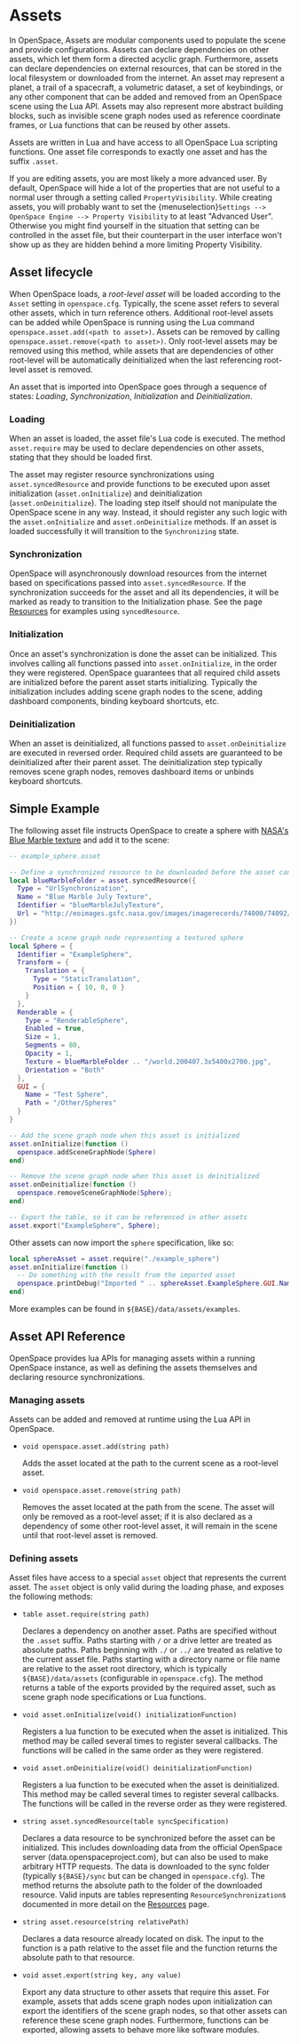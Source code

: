 # Assets
In OpenSpace, Assets are modular components used to populate the scene and provide configurations. Assets can declare dependencies on other assets, which let them form a directed acyclic graph. Furthermore, assets can declare dependencies on external resources, that can be stored in the local filesystem or downloaded from the internet. An asset may represent a planet, a trail of a spacecraft, a volumetric dataset, a set of keybindings, or any other component that can be added and removed from an OpenSpace scene using the Lua API. Assets may also represent more abstract building blocks, such as invisible scene graph nodes used as reference coordinate frames, or Lua functions that can be reused by other assets.

Assets are written in Lua and have access to all OpenSpace Lua scripting functions. One asset file corresponds to exactly one asset and has the suffix `.asset`.

If you are editing assets, you are most likely a more advanced user. By default, OpenSpace will hide a lot of the properties that are not useful to a normal user through a setting called `PropertyVisibility`. While creating assets, you will probably want to set the {menuselection}`Settings --> OpenSpace Engine --> Property Visibility` to at least "Advanced User". Otherwise you might find yourself in the situation that setting can be controlled in the asset file, but their counterpart in the user interface won't show up as they are hidden behind a more limiting Property Visibility.


## Asset lifecycle
When OpenSpace loads, a _root-level asset_ will be loaded according to the `Asset` setting in `openspace.cfg`. Typically, the scene asset refers to several other assets, which in turn reference others. Additional root-level assets can be added while OpenSpace is running using the Lua command `openspace.asset.add(<path to asset>)`. Assets can be removed by calling `openspace.asset.remove(<path to asset>)`. Only root-level assets may be removed using this method, while assets that are dependencies of other root-level will be automatically deinitialized when the last referencing root-level asset is removed.

An asset that is imported into OpenSpace goes through a sequence of states: _Loading_, _Synchronization_, _Initialization_ and _Deinitialization_.

### Loading
When an asset is loaded, the asset file's Lua code is executed. The method `asset.require` may be used to declare dependencies on other assets, stating that they should be loaded first.

The asset may register resource synchronizations using `asset.syncedResource` and provide functions to be executed upon asset initialization (`asset.onInitialize`) and deinitialization (`asset.onDeinitialize`). The loading step itself should not manipulate the OpenSpace scene in any way. Instead, it should register any such logic with the `asset.onInitialize` and `asset.onDeinitialize` methods. If an asset is loaded successfully it will transition to the `Synchronizing` state.

### Synchronization
OpenSpace will asynchronously download resources from the internet based on specifications passed into `asset.syncedResource`. If the synchronization succeeds for the asset and all its dependencies, it will be marked as ready to transition to the Initialization phase. See the page [Resources](./resources) for examples using `syncedResource`.

### Initialization
Once an asset's synchronization is done the asset can be initialized. This involves calling all functions passed into `asset.onInitialize`, in the order they were registered. OpenSpace guarantees that all required child assets are initialized before the parent asset starts initializing. Typically the initialization includes adding scene graph nodes to the scene, adding dashboard components, binding keyboard shortcuts, etc.

### Deinitialization
When an asset is deinitialized, all functions passed to `asset.onDeinitialize` are executed in reversed order. Required child assets are guaranteed to be deinitialized after their parent asset. The deinitialization step typically removes scene graph nodes, removes dashboard items or unbinds keyboard shortcuts.


## Simple Example
The following asset file instructs OpenSpace to create a sphere with [NASA's Blue Marble texture](https://visibleearth.nasa.gov/view.php?id=74092) and add it to the scene:

```lua
-- example_sphere.asset

-- Define a synchronized resource to be downloaded before the asset can be initialized
local blueMarbleFolder = asset.syncedResource({
  Type = "UrlSynchronization",
  Name = "Blue Marble July Texture",
  Identifier = "blueMarbleJulyTexture",
  Url = "http://eoimages.gsfc.nasa.gov/images/imagerecords/74000/74092/world.200407.3x5400x2700.jpg",
})

-- Create a scene graph node representing a textured sphere
local Sphere = {
  Identifier = "ExampleSphere",
  Transform = {
    Translation = {
      Type = "StaticTranslation",
      Position = { 10, 0, 0 }
    }
  },
  Renderable = {
    Type = "RenderableSphere",
    Enabled = true,
    Size = 1,
    Segments = 80,
    Opacity = 1,
    Texture = blueMarbleFolder .. "/world.200407.3x5400x2700.jpg",
    Orientation = "Both"
  },
  GUI = {
    Name = "Test Sphere",
    Path = "/Other/Spheres"
  }
}

-- Add the scene graph node when this asset is initialized
asset.onInitialize(function ()
  openspace.addSceneGraphNode(Sphere)
end)

-- Remove the scene graph node when this asset is deinitialized
asset.onDeinitialize(function ()
  openspace.removeSceneGraphNode(Sphere);
end)

-- Export the table, so it can be referenced in other assets
asset.export("ExampleSphere", Sphere);
```

Other assets can now import the `sphere` specification, like so:

```lua
local sphereAsset = asset.require("./example_sphere")
asset.onInitialize(function ()
  -- Do something with the result from the imported asset
  openspace.printDebug("Imported " .. sphereAsset.ExampleSphere.GUI.Name .. " into the scene")
end)
```

More examples can be found in `${BASE}/data/assets/examples`.


## Asset API Reference
OpenSpace provides lua APIs for managing assets within a running OpenSpace instance, as well as defining the assets themselves and declaring resource synchronizations.

### Managing assets
Assets can be added and removed at runtime using the Lua API in OpenSpace.

  - `void openspace.asset.add(string path)`

    Adds the asset located at the path to the current scene as a root-level asset.

  - `void openspace.asset.remove(string path)`

    Removes the asset located at the path from the scene. The asset will only be removed as a root-level asset; if it is also declared as a dependency of some other root-level asset, it will remain in the scene until that root-level asset is removed.

### Defining assets
Asset files have access to a special `asset` object that represents the current asset. The `asset` object is only valid during the loading phase, and exposes the following methods:

  - `table asset.require(string path)`

    Declares a dependency on another asset. Paths are specified without the `.asset` suffix. Paths starting with `/` or a drive letter are treated as absolute paths. Paths beginning with `./` or `../` are treated as relative to the current asset file. Paths starting with a directory name or file name are relative to the asset root directory, which is typically `${BASE}/data/assets` (configurable in `openspace.cfg`). The method returns a table of the exports provided by the required asset, such as scene graph node specifications or Lua functions.

  - `void asset.onInitialize(void() initializationFunction)`

    Registers a lua function to be executed when the asset is initialized. This method may be called several times to register several callbacks. The functions will be called in the same order as they were registered.

  - `void asset.onDeinitialize(void() deinitializationFunction)`

    Registers a lua function to be executed when the asset is deinitialized. This method may be called several times to register several callbacks. The functions will be called in the reverse order as they were registered.

  - `string asset.syncedResource(table syncSpecification)`

    Declares a data resource to be synchronized before the asset can be initialized. This includes downloading data from the official OpenSpace server (data.openspaceproject.com), but can also be used to make arbitrary HTTP requests. The data is downloaded to the sync folder (typically `${BASE}/sync` but can be changed in `openspace.cfg`). The method returns the absolute path to the folder of the downloaded resource. Valid inputs are tables representing `ResourceSynchronization`s documented in more detail on the [Resources](./resources) page.

  - `string asset.resource(string relativePath)`

    Declares a data resource already located on disk. The input to the function is a path relative to the asset file and the function returns the absolute path to that resource.

  - `void asset.export(string key, any value)`

    Export any data structure to other assets that require this asset. For example, assets that adds scene graph nodes upon initialization can export the identifiers of the scene graph nodes, so that other assets can reference these scene graph nodes. Furthermore, functions can be exported, allowing assets to behave more like software modules.
